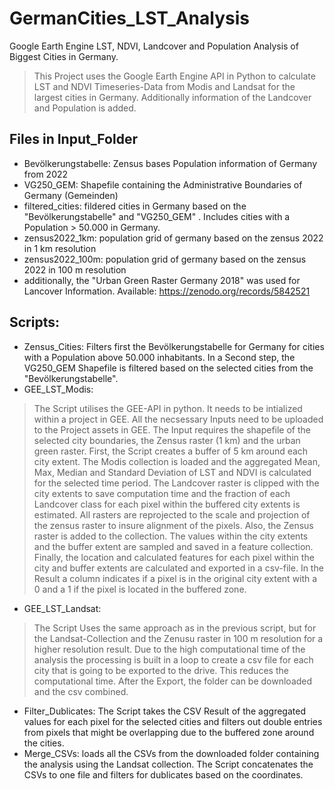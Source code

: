 # GermanCities_LST_Analysis
Google Earth Engine LST, NDVI, Landcover and Population Analysis of Biggest Cities in Germany.
> This Project uses the Google Earth Engine API in Python to calculate LST and NDVI Timeseries-Data from Modis and Landsat for the largest cities in Germany.
> Additionally information of the Landcover and Population is added.
## Files in Input_Folder 
* Bevölkerungstabelle: Zensus bases Population information of Germany from 2022
* VG250_GEM: Shapefile containing the Administrative Boundaries of Germany (Gemeinden)
* filtered_cities: fildered cities in Germany based on the "Bevölkerungstabelle" and "VG250_GEM" . Includes cities with a Population > 50.000 in Germany.
* zensus2022_1km: population grid of germany based on the zensus 2022 in 1 km resolution
* zensus2022_100m: population grid of germany based on the zensus 2022 in 100 m resolution
* additionally, the "Urban Green Raster Germany 2018" was used for Lancover Information. Available: https://zenodo.org/records/5842521
## Scripts: 
* Zensus_Cities: Filters first the Bevölkerungstabelle for Germany for cities with a Population above 50.000 inhabitants. In a Second step, the VG250_GEM Shapefile is filtered based on the selected cities from the "Bevölkerungstabelle".
* GEE_LST_Modis:
> The Script utilises the GEE-API in python. It needs to be intialized within a project in GEE. All the necsessary Inputs need to be uploaded to the Project assets in GEE. The Input requires the shapefile of the selected city boundaries, the Zensus raster (1 km) and the urban green raster. First, the Script creates a buffer of 5 km around each city extent. The Modis collection is loaded and the aggregated Mean, Max, Median and Standard Deviation of LST and NDVI is calculated for the selected time period. The Landcover raster is clipped with the city extents to save computation time and the fraction of each Landcover class for each pixel within the buffered city extents is estimated. All rasters are reprojected to the scale and projection of the zensus raster to insure alignment of the pixels. Also, the Zensus raster is added to the collection. The values within the city extents and the buffer extent are sampled and saved in a feature collection. Finally, the location and calculated features for each pixel within the city and buffer extents are calculated and exported in a csv-file. In the Result a column indicates if a pixel is in the original city extent with a 0 and a 1 if the pixel is located in the buffered zone. 
* GEE_LST_Landsat:
> The Script Uses the same approach as in the previous script, but for the Landsat-Collection and the Zenusu raster in 100 m resolution for a higher resolution result. Due to the high computational time of the analysis the processing is built in a loop to create a csv file for each city that is going to be exported to the drive. This reduces the computational time. After the Export, the folder can be downloaded and the csv combined.
* Filter_Dublicates: The Script takes the CSV Result of the aggregated values for each pixel for the selected cities and filters out double entries from pixels that might be overlapping due to the buffered zone around the cities.
* Merge_CSVs: loads all the CSVs from the downloaded folder containing the analysis using the Landsat collection. The Script concatenates the CSVs to one file and filters for dublicates based on the coordinates. 
